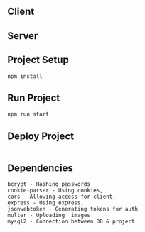 ## Client

## Server

## Project Setup
```
npm install
```

## Run Project
```
npm run start
```
## Deploy Project
```

```
## Dependencies
```
bcrypt - Hashing passwords
cookie-parser - Using cookies,
cors - Allowing access for client,
express - Using express,
jsonwebtoken - Generating tokens for auth
multer - Uploading  images
mysql2 - Connection between DB & project
```
